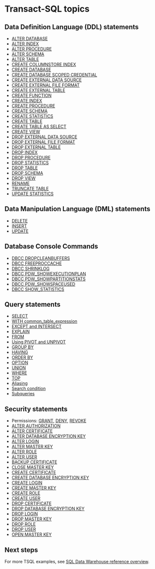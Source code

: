 <properties
   pageTitle="SQL Data Warehouse Transact-SQL reference | Azure"
   description="Links to reference content for the Transact-SQL topics used by SQL Data Warehouse."
   services="sql-data-warehouse"
   documentationCenter="NA"
   authors="barbkess"
   manager="barbkess"
   editor=""/>

<tags
   ms.service="sql-data-warehouse"
   ms.devlang="NA"
   ms.topic="article"
   ms.tgt_pltfrm="NA"
   ms.workload="data-services"
   ms.date="10/31/2016"
   ms.author="barbkess"/>

# Transact-SQL topics
## Data Definition Language (DDL) statements
* [ALTER DATABASE](https://msdn.microsoft.com/zh-cn/library/mt204042.aspx)
* [ALTER INDEX](https://msdn.microsoft.com/zh-cn/library/ms188388.aspx)
* [ALTER PROCEDURE](https://msdn.microsoft.com/zh-cn/library/ms189762.aspx)
* [ALTER SCHEMA](https://msdn.microsoft.com/zh-cn/library/ms173423.aspx)
* [ALTER TABLE](https://msdn.microsoft.com/zh-cn/library/ms190273.aspx)
* [CREATE COLUMNSTORE INDEX](https://msdn.microsoft.com/zh-cn/library/gg492153.aspx)
* [CREATE DATABASE](https://msdn.microsoft.com/zh-cn/library/mt204021.aspx)
* [CREATE DATABASE SCOPED CREDENTIAL](https://msdn.microsoft.com/zh-cn/library/mt270260.aspx)
* [CREATE EXTERNAL DATA SOURCE](https://msdn.microsoft.com/zh-cn/library/dn935022.aspx)
* [CREATE EXTERNAL FILE FORMAT](https://msdn.microsoft.com/zh-cn/library/dn935026.aspx)
* [CREATE EXTERNAL TABLE](https://msdn.microsoft.com/zh-cn/library/dn935021.aspx)
* [CREATE FUNCTION](https://msdn.microsoft.com/zh-cn/library/mt203952.aspx)
* [CREATE INDEX](https://msdn.microsoft.com/zh-cn/library/ms188783.aspx)
* [CREATE PROCEDURE](https://msdn.microsoft.com/zh-cn/library/ms187926.aspx)
* [CREATE SCHEMA](https://msdn.microsoft.com/zh-cn/library/ms189462.aspx)
* [CREATE STATISTICS](https://msdn.microsoft.com/zh-cn/library/ms188038.aspx)
* [CREATE TABLE](https://msdn.microsoft.com/zh-cn/library/mt203953.aspx)
* [CREATE TABLE AS SELECT](https://msdn.microsoft.com/zh-cn/library/mt204041.aspx)
* [CREATE VIEW](https://msdn.microsoft.com/zh-cn/library/ms187956.aspx)
* [DROP EXTERNAL DATA SOURCE](https://msdn.microsoft.com/zh-cn/library/mt146367.aspx)
* [DROP EXTERNAL FILE FORMAT](https://msdn.microsoft.com/zh-cn/library/mt146379.aspx)
* [DROP EXTERNAL TABLE](https://msdn.microsoft.com/zh-cn/library/mt130698.aspx)
* [DROP INDEX](https://msdn.microsoft.com/zh-cn/library/ms176118.aspx)
* [DROP PROCEDURE](https://msdn.microsoft.com/zh-cn/library/ms174969.aspx)
* [DROP STATISTICS](https://msdn.microsoft.com/zh-cn/library/ms175075.aspx)
* [DROP TABLE](https://msdn.microsoft.com/zh-cn/library/ms173790.aspx)
* [DROP SCHEMA](https://msdn.microsoft.com/zh-cn/library/ms186751.aspx)
* [DROP VIEW](https://msdn.microsoft.com/zh-cn/library/ms173492.aspx)
* [RENAME](https://msdn.microsoft.com/zh-cn/library/mt631611.aspx)
* [TRUNCATE TABLE](https://msdn.microsoft.com/zh-cn/library/ms177570.aspx)
* [UPDATE STATISTICS](https://msdn.microsoft.com/zh-cn/library/ms187348.aspx)

## Data Manipulation Language (DML) statements
* [DELETE](https://msdn.microsoft.com/zh-cn/library/ms189835.aspx)
* [INSERT](https://msdn.microsoft.com/zh-cn/library/ms174335.aspx)
* [UPDATE](https://msdn.microsoft.com/zh-cn/library/ms177523.aspx)

## Database Console Commands
* [DBCC DROPCLEANBUFFERS](https://msdn.microsoft.com/zh-cn/library/ms187762.aspx)
* [DBCC FREEPROCCACHE](https://msdn.microsoft.com/zh-cn/library/mt204018.aspx)
* [DBCC SHRINKLOG](https://msdn.microsoft.com/zh-cn/library/mt204020.aspx)
* [DBCC PDW_SHOWEXECUTIONPLAN](https://msdn.microsoft.com/zh-cn/library/mt204017.aspx)
* [DBCC PDW_SHOWPARTITIONSTATS](https://msdn.microsoft.com/zh-cn/library/mt204013.aspx)
* [DBCC PDW_SHOWSPACEUSED](https://msdn.microsoft.com/zh-cn/library/mt204028.aspx)
* [DBCC SHOW_STATISTICS](https://msdn.microsoft.com/zh-cn/library/mt204043.aspx)

## Query statements
* [SELECT](https://msdn.microsoft.com/zh-cn/library/ms189499.aspx)
* [WITH common_table_expression](https://msdn.microsoft.com/zh-cn/library/ms175972.aspx)
* [EXCEPT and INTERSECT](https://msdn.microsoft.com/zh-cn/library/ms188055.aspx)
* [EXPLAIN](https://msdn.microsoft.com/zh-cn/library/mt631615.aspx)
* [FROM](https://msdn.microsoft.com/zh-cn/library/ms177634.aspx)
* [Using PIVOT and UNPIVOT](https://msdn.microsoft.com/zh-cn/library/ms177410.aspx)
* [GROUP BY](https://msdn.microsoft.com/zh-cn/library/ms177673.aspx)
* [HAVING](https://msdn.microsoft.com/zh-cn/library/ms180199.aspx)
* [ORDER BY](https://msdn.microsoft.com/zh-cn/library/ms188385.aspx)
* [OPTION](https://msdn.microsoft.com/zh-cn/library/ms190322.aspx)
* [UNION](https://msdn.microsoft.com/zh-cn/library/ms180026.aspx)
* [WHERE](https://msdn.microsoft.com/zh-cn/library/ms188047.aspx)
* [TOP](https://msdn.microsoft.com/zh-cn/library/ms189463.aspx)
* [Aliasing](https://msdn.microsoft.com/zh-cn/library/mt631614.aspx)
* [Search condition](https://msdn.microsoft.com/zh-cn/library/ms173545.aspx)
* [Subqueries](https://msdn.microsoft.com/zh-cn/library/mt631613.aspx)

## Security statements
* Permissions: [GRANT](https://msdn.microsoft.com/zh-cn/library/ms187965.aspx), [DENY](https://msdn.microsoft.com/zh-cn/library/ms188338.aspx), [REVOKE](https://msdn.microsoft.com/zh-cn/library/ms187728.aspx)
* [ALTER AUTHORIZATION](https://msdn.microsoft.com/zh-cn/library/ms187359.aspx)
* [ALTER CERTIFICATE](https://msdn.microsoft.com/zh-cn/library/ms189511.aspx)
* [ALTER DATABASE ENCRYPTION KEY](https://msdn.microsoft.com/zh-cn/library/bb630389.aspx)
* [ALTER LOGIN](https://msdn.microsoft.com/zh-cn/library/ms189828.aspx)
* [ALTER MASTER KEY](https://msdn.microsoft.com/zh-cn/library/ms186937.aspx)
* [ALTER ROLE](https://msdn.microsoft.com/zh-cn/library/ms189775.aspx)
* [ALTER USER](https://msdn.microsoft.com/zh-cn/library/ms176060.aspx)
* [BACKUP CERTIFICATE](https://msdn.microsoft.com/zh-cn/library/ms178578.aspx)
* [CLOSE MASTER KEY](https://msdn.microsoft.com/zh-cn/library/ms188387.aspx)
* [CREATE CERTIFICATE](https://msdn.microsoft.com/zh-cn/library/ms187798.aspx)
* [CREATE DATABASE ENCRYPTION KEY](https://msdn.microsoft.com/zh-cn/library/bb677241.aspx)
* [CREATE LOGIN](https://msdn.microsoft.com/zh-cn/library/ms189751.aspx)
* [CREATE MASTER KEY](https://msdn.microsoft.com/zh-cn/library/ms174382.aspx)
* [CREATE ROLE](https://msdn.microsoft.com/zh-cn/library/ms187936.aspx)
* [CREATE USER](https://msdn.microsoft.com/zh-cn/library/ms173463.aspx)
* [DROP CERTIFICATE](https://msdn.microsoft.com/zh-cn/library/ms179906.aspx)
* [DROP DATABASE ENCRYPTION KEY](https://msdn.microsoft.com/zh-cn/library/bb630256.aspx)
* [DROP LOGIN](https://msdn.microsoft.com/zh-cn/library/ms188012.aspx)
* [DROP MASTER KEY](https://msdn.microsoft.com/zh-cn/library/ms180071.aspx)
* [DROP ROLE](https://msdn.microsoft.com/zh-cn/library/ms174988.aspx)
* [DROP USER](https://msdn.microsoft.com/zh-cn/library/ms189438.aspx)
* [OPEN MASTER KEY](https://msdn.microsoft.com/zh-cn/library/ms174433.aspx)

## Next steps
For more TSQL examples, see [SQL Data Warehouse reference overview][SQL Data Warehouse reference overview].

<!--Image references-->

<!--Article references-->
[SQL Data Warehouse reference overview]: /documentation/articles/sql-data-warehouse-overview-reference/

<!--MSDN references-->


<!--Other Web references-->
